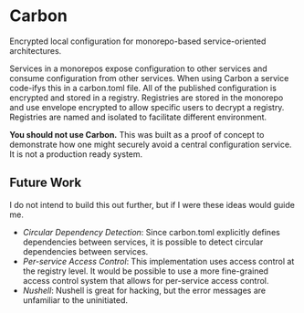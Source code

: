 Carbon
======

Encrypted local configuration for monorepo-based service-oriented architectures.

Services in a monorepos expose configuration to other services and consume configuration
from other services. When using Carbon a service code-ifys this in a carbon.toml file.
All of the published configuration is encrypted and stored in a registry. Registries are
stored in the monorepo and use envelope encrypted to allow specific users to decrypt a
registry. Registries are named and isolated to facilitate different environment.

**You should not use Carbon.** This was built as a proof of concept to demonstrate how
one might securely avoid a central configuration service. It is not a production ready
system.

## Future Work
I do not intend to build this out further, but if I were these ideas would guide me.

- *Circular Dependency Detection*: Since carbon.toml explicitly defines dependencies
  between services, it is possible to detect circular dependencies between services.
- *Per-service Access Control*: This implementation uses access control at the registry
  level. It would be possible to use a more fine-grained access control system that
  allows for per-service access control.
- *Nushell*: Nushell is great for hacking, but the error messages are unfamiliar to the
  uninitiated.


